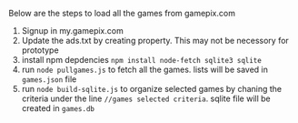 Below are the steps to load all the games from gamepix.com

 1. Signup in my.gamepix.com
 2. Update the ads.txt by creating property. This may not be necessory for prototype
 3. install npm depdencies `npm install node-fetch sqlite3 sqlite`
 4. run `node pullgames.js` to fetch all the games. lists will be saved in `games.json` file
 5. run `node build-sqlite.js` to organize selected games by chaning the criteria under the line `//games selected criteria`. sqlite file will be created in `games.db`


